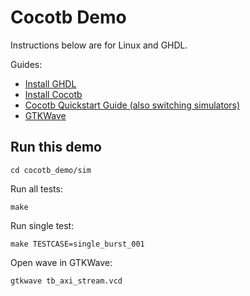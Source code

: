 # Cocotb Demo

Instructions below are for Linux and GHDL.

Guides:

* [Install GHDL](https://ghdl.github.io/ghdl/getting.html)
* [Install Cocotb](https://docs.cocotb.org/en/stable/install.html#installation)
* [Cocotb Quickstart Guide (also switching simulators)](https://docs.cocotb.org/en/stable/quickstart.html)
* [GTKWave](https://gtkwave.sourceforge.net/)

## Run this demo

```
cd cocotb_demo/sim
```

Run all tests:

```
make
```

Run single test:

```
make TESTCASE=single_burst_001
```

Open wave in GTKWave:

```
gtkwave tb_axi_stream.vcd
```